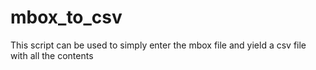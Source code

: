 # mbox_to_csv
This script can be used to simply enter the mbox file and yield a csv file with all the contents
